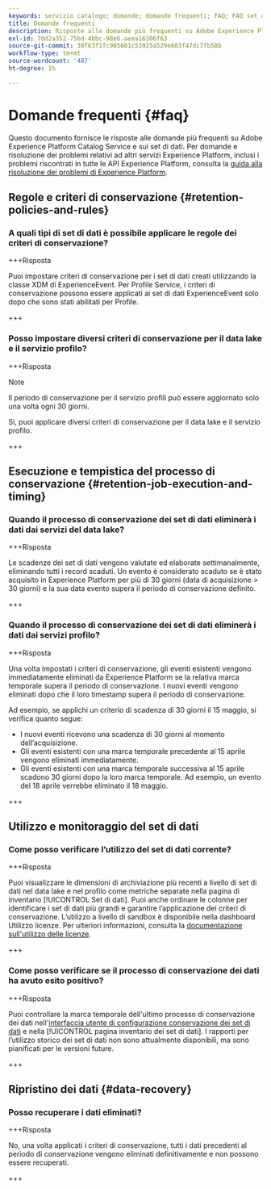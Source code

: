 ```yaml
---
keywords: servizio catalogo; domande; domande frequenti; FAQ; FAQ set di dati
title: Domande frequenti
description: Risposte alle domande più frequenti su Adobe Experience Platform Catalog Service e sui set di dati.
exl-id: 70d2a352-75bd-4bbc-98e6-aeea16306f63
source-git-commit: 38f63f1fc985601c53925a529e603f47dc7fb58b
workflow-type: tm+mt
source-wordcount: '487'
ht-degree: 1%

---
```


# Domande frequenti {#faq}

Questo documento fornisce le risposte alle domande più frequenti su Adobe Experience Platform Catalog Service e sui set di dati. Per domande e risoluzione dei problemi relativi ad altri servizi Experience Platform, inclusi i problemi riscontrati in tutte le API Experience Platform, consulta la [guida alla risoluzione dei problemi di Experience Platform](../landing/troubleshooting.md).

## Regole e criteri di conservazione {#retention-policies-and-rules}

### A quali tipi di set di dati è possibile applicare le regole dei criteri di conservazione?

+++Risposta

Puoi impostare criteri di conservazione per i set di dati creati utilizzando la classe XDM di ExperienceEvent. Per Profile Service, i criteri di conservazione possono essere applicati ai set di dati ExperienceEvent solo dopo che sono stati abilitati per Profile.

+++

### Posso impostare diversi criteri di conservazione per il data lake e il servizio profilo?

+++Risposta

>[!NOTE]
>
>Il periodo di conservazione per il servizio profili può essere aggiornato solo una volta ogni 30 giorni.

Sì, puoi applicare diversi criteri di conservazione per il data lake e il servizio profilo.

+++

## Esecuzione e tempistica del processo di conservazione {#retention-job-execution-and-timing}

### Quando il processo di conservazione dei set di dati eliminerà i dati dai servizi del data lake?

+++Risposta

Le scadenze dei set di dati vengono valutate ed elaborate settimanalmente, eliminando tutti i record scaduti. Un evento è considerato scaduto se è stato acquisito in Experience Platform per più di 30 giorni (data di acquisizione > 30 giorni) e la sua data evento supera il periodo di conservazione definito.

+++

### Quando il processo di conservazione dei set di dati eliminerà i dati dai servizi profilo?

+++Risposta

Una volta impostati i criteri di conservazione, gli eventi esistenti vengono immediatamente eliminati da Experience Platform se la relativa marca temporale supera il periodo di conservazione. I nuovi eventi vengono eliminati dopo che il loro timestamp supera il periodo di conservazione.

Ad esempio, se applichi un criterio di scadenza di 30 giorni il 15 maggio, si verifica quanto segue:

- I nuovi eventi ricevono una scadenza di 30 giorni al momento dell’acquisizione.
- Gli eventi esistenti con una marca temporale precedente al 15 aprile vengono eliminati immediatamente.
- Gli eventi esistenti con una marca temporale successiva al 15 aprile scadono 30 giorni dopo la loro marca temporale. Ad esempio, un evento del 18 aprile verrebbe eliminato il 18 maggio.

+++

## Utilizzo e monitoraggio del set di dati

### Come posso verificare l’utilizzo del set di dati corrente?

+++Risposta

Puoi visualizzare le dimensioni di archiviazione più recenti a livello di set di dati nel data lake e nel profilo come metriche separate nella pagina di inventario [!UICONTROL Set di dati]. Puoi anche ordinare le colonne per identificare i set di dati più grandi e garantire l’applicazione dei criteri di conservazione. L’utilizzo a livello di sandbox è disponibile nella dashboard Utilizzo licenze. Per ulteriori informazioni, consulta la [documentazione sull&#39;utilizzo delle licenze](../dashboards/guides/license-usage.md).

+++

### Come posso verificare se il processo di conservazione dei dati ha avuto esito positivo?

+++Risposta

Puoi controllare la marca temporale dell&#39;ultimo processo di conservazione dei dati nell&#39;[interfaccia utente di configurazione conservazione dei set di dati](./datasets/user-guide.md#data-retention-policy) e nella [!UICONTROL pagina inventario dei set di dati]. I rapporti per l’utilizzo storico dei set di dati non sono attualmente disponibili, ma sono pianificati per le versioni future.

+++

## Ripristino dei dati {#data-recovery}

### Posso recuperare i dati eliminati?

+++Risposta

No, una volta applicati i criteri di conservazione, tutti i dati precedenti al periodo di conservazione vengono eliminati definitivamente e non possono essere recuperati.

+++
